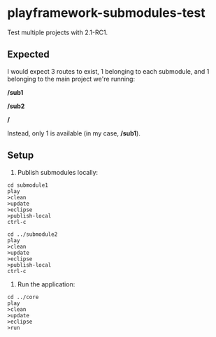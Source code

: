 playframework-submodules-test
=============================

Test multiple projects with 2.1-RC1.

## Expected

I would expect 3 routes to exist, 1 belonging to each submodule, and 1 belonging to the main project we're running:

**/sub1**

**/sub2**

**/**

Instead, only 1 is available (in my case, **/sub1**).

## Setup

1. Publish submodules locally:

```
cd submodule1
play
>clean
>update
>eclipse
>publish-local
ctrl-c
```

```
cd ../submodule2
play
>clean
>update
>eclipse
>publish-local
ctrl-c
```

1. Run the application:
```
cd ../core
play
>clean
>update
>eclipse
>run
```

